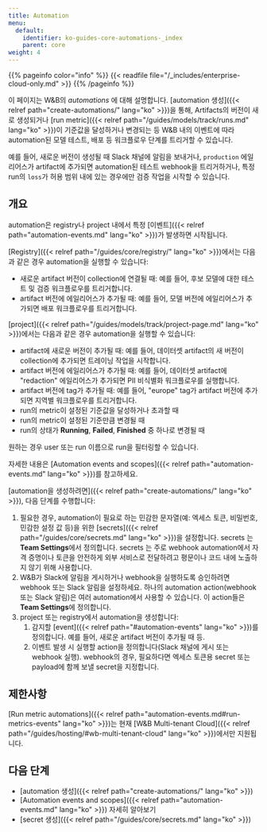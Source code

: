 ```yaml
---
title: Automation
menu:
  default:
    identifier: ko-guides-core-automations-_index
    parent: core
weight: 4
---
```


{{% pageinfo color="info" %}}
{{< readfile file="/_includes/enterprise-cloud-only.md" >}}
{{% /pageinfo %}}

이 페이지는 W&B의 _automations_ 에 대해 설명합니다. [automation 생성]({{< relref path="create-automations/" lang="ko" >}})을 통해, Artifacts의 버전이 새로 생성되거나 [run metric]({{< relref path="/guides/models/track/runs.md" lang="ko" >}})이 기준값을 달성하거나 변경되는 등 W&B 내의 이벤트에 따라 automation된 모델 테스트, 배포 등 워크플로우 단계를 트리거할 수 있습니다.

예를 들어, 새로운 버전이 생성될 때 Slack 채널에 알림을 보내거나, `production` 에일리어스가 artifact에 추가되면 automation된 테스트 webhook을 트리거하거나, 특정 run의 `loss`가 허용 범위 내에 있는 경우에만 검증 작업을 시작할 수 있습니다.

## 개요
automation은 registry나 project 내에서 특정 [이벤트]({{< relref path="automation-events.md" lang="ko" >}})가 발생하면 시작됩니다.

[Registry]({{< relref path="/guides/core/registry/" lang="ko" >}})에서는 다음과 같은 경우 automation을 실행할 수 있습니다:
- 새로운 artifact 버전이 collection에 연결될 때: 예를 들어, 후보 모델에 대한 테스트 및 검증 워크플로우를 트리거합니다.
- artifact 버전에 에일리어스가 추가될 때: 예를 들어, 모델 버전에 에일리어스가 추가되면 배포 워크플로우를 트리거합니다.

[project]({{< relref path="/guides/models/track/project-page.md" lang="ko" >}})에서는 다음과 같은 경우 automation을 실행할 수 있습니다:
- artifact에 새로운 버전이 추가될 때: 예를 들어, 데이터셋 artifact의 새 버전이 collection에 추가되면 트레이닝 작업을 시작합니다.
- artifact 버전에 에일리어스가 추가될 때: 예를 들어, 데이터셋 artifact에 "redaction" 에일리어스가 추가되면 PII 비식별화 워크플로우를 실행합니다.
- artifact 버전에 tag가 추가될 때: 예를 들어, "europe" tag가 artifact 버전에 추가되면 지역별 워크플로우를 트리거합니다.
- run의 metric이 설정된 기준값을 달성하거나 초과할 때
- run의 metric이 설정된 기준만큼 변경될 때
- run의 상태가 **Running**, **Failed**, **Finished** 중 하나로 변경될 때

원하는 경우 user 또는 run 이름으로 run을 필터링할 수 있습니다.

자세한 내용은 [Automation events and scopes]({{< relref path="automation-events.md" lang="ko" >}})를 참고하세요.

[automation을 생성하려면]({{< relref path="create-automations/" lang="ko" >}}), 다음 단계를 수행합니다:

1. 필요한 경우, automation이 필요로 하는 민감한 문자열(예: 엑세스 토큰, 비밀번호, 민감한 설정 값 등)을 위한 [secrets]({{< relref path="/guides/core/secrets.md" lang="ko" >}})을 설정합니다. secrets 는 **Team Settings**에서 정의합니다. secrets 는 주로 webhook automation에서 자격 증명이나 토큰을 안전하게 외부 서비스로 전달하려고 평문이나 코드 내에 노출하지 않기 위해 사용합니다.
1. W&B가 Slack에 알림을 게시하거나 webhook을 실행하도록 승인하려면 webhook 또는 Slack 알림을 설정하세요. 하나의 automation action(webhook 또는 Slack 알림)은 여러 automation에서 사용할 수 있습니다. 이 action들은 **Team Settings**에 정의합니다.
1. project 또는 registry에서 automation을 생성합니다:
    1. 감지할 [event]({{< relref path="#automation-events" lang="ko" >}})를 정의합니다. 예를 들어, 새로운 artifact 버전이 추가될 때 등.
    1. 이벤트 발생 시 실행할 action을 정의합니다(Slack 채널에 게시 또는 webhook 실행). webhook의 경우, 필요하다면 엑세스 토큰용 secret 또는 payload에 함께 보낼 secret을 지정합니다.

## 제한사항
[Run metric automations]({{< relref path="automation-events.md#run-metrics-events" lang="ko" >}})는 현재 [W&B Multi-tenant Cloud]({{< relref path="/guides/hosting/#wb-multi-tenant-cloud" lang="ko" >}})에서만 지원됩니다.

## 다음 단계
- [automation 생성]({{< relref path="create-automations/" lang="ko" >}})
- [Automation events and scopes]({{< relref path="automation-events.md" lang="ko" >}}) 자세히 알아보기
- [secret 생성]({{< relref path="/guides/core/secrets.md" lang="ko" >}})